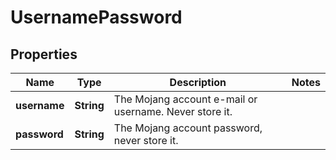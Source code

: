 
# UsernamePassword

## Properties
Name | Type | Description | Notes
------------ | ------------- | ------------- | -------------
**username** | **String** | The Mojang account e-mail or username. Never store it. | 
**password** | **String** | The Mojang account password, never store it. | 



